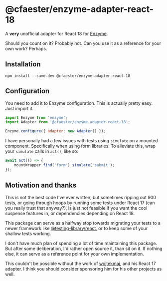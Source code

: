 # @cfaester/enzyme-adapter-react-18

A **very** unofficial adapter for React 18 for [Enzyme](https://enzymejs.github.io/enzyme/).

Should you count on it? Probably not. Can you use it as a reference for your own work? Perhaps.

## Installation

```
npm install --save-dev @cfaester/enzyme-adapter-react-18

```

## Configuration

You need to add it to Enzyme configuration. This is actually pretty easy. Just import it.

```js
import Enzyme from 'enzyme';
import Adapter from '@cfaester/enzyme-adapter-react-18';

Enzyme.configure({ adapter: new Adapter() });
```

I have personally had a few issues with tests using `simulate` on a mounted component. Specifically when using form libraries. To alleviate this, wrap your `simulate` calls in `act()`, like so:

```js
await act(() => {
	mountWrapper.find('form').simulate('submit');
});
```

## Motivation and thanks
This is not the best code I've ever written, but sometimes ripping out 900 tests, or going through hoops by running some tests under React 17 (can you really trust that anyway?), is just not feasible if you want the cool suspense features in, or dependencies depending on React 18.

This package can serve as a halfway stop towards migrating your tests to a newer framework like [@testing-library/react](https://www.npmjs.com/package/@testing-library/react), or to keep some of your shallow tests working.

I don't have much plan of spending a lot of time maintaining this package. But after some deliberation, I'd rather open source it, than sit on it. If nothing else, it can serve as a reference point for your own implementation.

This couldn't be possible without the work of [wojtekmaj](https://github.com/wojtekmaj), and his React 17 adapter. I think you should consider sponsoring him for his other projects as well.
